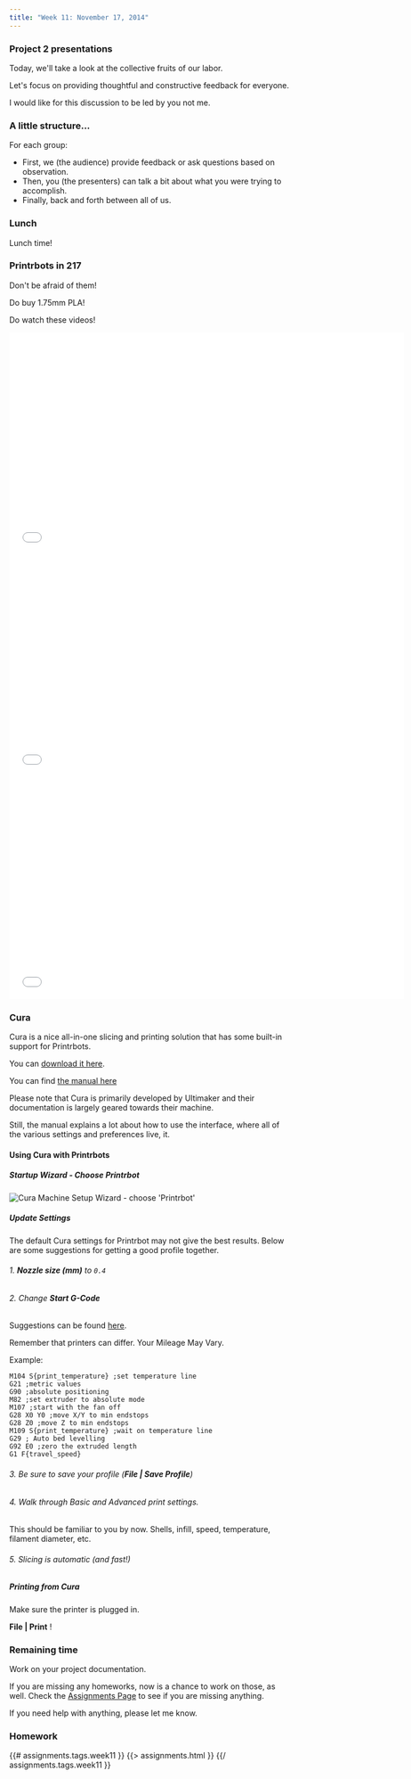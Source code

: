 ```yaml
---
title: "Week 11: November 17, 2014"
---
```


### Project 2 presentations

Today, we'll take a look at the collective fruits of our labor.

Let's focus on providing thoughtful and constructive feedback for everyone.

I would like for this discussion to be led by you not me.

### A little structure...

For each group:

* First, we (the audience) provide feedback or ask questions based on observation.
* Then, you (the presenters) can talk a bit about what you were trying to accomplish.
* Finally, back and forth between all of us.

### Lunch

Lunch time!

### Printrbots in 217

Don't be afraid of them!

Do buy 1.75mm PLA!

Do watch these videos!

<iframe width="710" height="399" src="//www.youtube.com/embed/yKKTJvb4EME?rel=0" frameborder="0" allowfullscreen></iframe>

<iframe width="710" height="399" src="//www.youtube.com/embed/jpmgI4OGldw?rel=0" frameborder="0" allowfullscreen></iframe>

<iframe width="710" height="399" src="//www.youtube.com/embed/XSGhXfBuwkY?rel=0" frameborder="0" allowfullscreen></iframe>

### Cura

Cura is a nice all-in-one slicing and printing solution that has some built-in support for Printrbots.

You can [download it here](http://software.ultimaker.com/).

You can find [the manual here](https://www.ultimaker.com/pages/support/manuals)

Please note that Cura is primarily developed by Ultimaker and their
documentation is largely geared towards their machine.

Still, the manual explains a lot about how to use the interface, where all of
the various settings and preferences live, it.

#### Using Cura with Printrbots

##### Startup Wizard - Choose Printrbot

<img class="img-responsive" src="{{urls.media}}/weeks/11/cura-wizard.png" alt="Cura Machine Setup Wizard - choose 'Printrbot'" />

##### Update Settings

The default Cura settings for Printrbot may not give the best results. Below are
some suggestions for getting a good profile together.

###### 1. **Nozzle size (mm)** to `0.4`
###### 2. Change **Start G-Code**

Suggestions can be found [here](http://help.printrbot.com/Answers/View/9116/Recommened+settings+%26+setup+for+using+Cura+with+Metal+Simple).

Remember that printers can differ. Your Mileage May Vary.

Example:

```
M104 S{print_temperature} ;set temperature line
G21 ;metric values
G90 ;absolute positioning
M82 ;set extruder to absolute mode
M107 ;start with the fan off
G28 X0 Y0 ;move X/Y to min endstops
G28 Z0 ;move Z to min endstops
M109 S{print_temperature} ;wait on temperature line
G29 ; Auto bed levelling
G92 E0 ;zero the extruded length
G1 F{travel_speed}
```

###### 3. Be sure to save your profile (**File | Save Profile**)

###### 4. Walk through Basic and Advanced print settings.

This should be familiar to you by now. Shells, infill, speed, temperature, filament diameter, etc.

###### 5. Slicing is automatic (and fast!)

##### Printing from Cura

Make sure the printer is plugged in.

**File | Print** !

### Remaining time

Work on your project documentation.

If you are missing any homeworks, now is a chance to work on those, as well.
Check the [Assignments Page]({{{urls.base_path}}}assignments/) to see if you are missing anything.

If you need help with anything, please let me know.

### Homework

{{# assignments.tags.week11 }}
{{> assignments.html }}
{{/ assignments.tags.week11 }}
